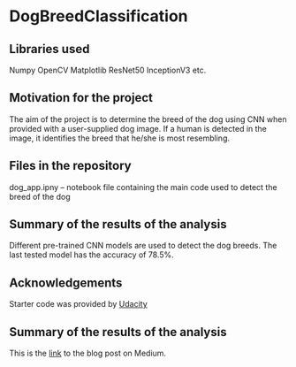 # DogBreedClassification

## Libraries used
Numpy
OpenCV
Matplotlib
ResNet50 
InceptionV3 etc.

## Motivation for the project 
The aim of the project is to determine the breed of the dog using CNN when provided with a user-supplied dog image. 
If a human is detected in the image, it identifies the breed that he/she is most resembling.

## Files in the repository 
dog_app.ipny – notebook file containing the main code used to detect the breed of the dog

## Summary of the results of the analysis 
Different pre-trained CNN models are used to detect the dog breeds. The last tested model has the accuracy of 78.5%.

## Acknowledgements 
Starter code was provided by [Udacity](https://www.udacity.com/)

## Summary of the results of the analysis
This is the [link](https://medium.com/@ilahamanaf/dog-breed-classification-using-cnn-55ed6bd611cf) to the blog post on Medium.
